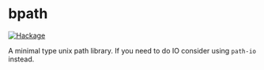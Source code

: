 # bpath

[![Hackage](https://img.shields.io/hackage/v/bpath.svg)](http://hackage.haskell.org/package/bpath)

A minimal type unix path library. If you need to do IO consider using `path-io` instead.
